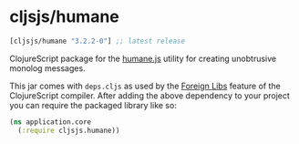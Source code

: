 # cljsjs/humane

[](dependency)
```clojure
[cljsjs/humane "3.2.2-0"] ;; latest release
```
[](/dependency)

ClojureScript package for the [humane.js](humane.js) utility for creating unobtrusive
monolog messages.

This jar comes with `deps.cljs` as used by the [Foreign Libs][flibs] feature
of the ClojureScript compiler. After adding the above dependency to your project
you can require the packaged library like so:

```clojure
(ns application.core
  (:require cljsjs.humane))
```

[flibs]: https://github.com/clojure/clojurescript/wiki/Packaging-Foreign-Dependencies
[humane.js]: http://wavded.github.io/humane-js/
